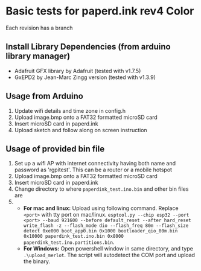 # Basic tests for paperd.ink rev4 Color
Each revision has a branch

## Install Library Dependencies (from arduino library manager)
  - Adafruit GFX library by Adafruit (tested with v1.7.5)
  - GxEPD2 by Jean-Marc Zingg version (tested with v1.3.9)

## Usage from Arduino
1) Update wifi details and time zone in config.h
2) Upload image.bmp onto a FAT32 formatted microSD card
3) Insert microSD card in paperd.ink
4) Upload sketch and follow along on screen instruction

## Usage of provided bin file
1) Set up a wifi AP with internet connectivity having both name and password as 'rgpitest'.
   This can be a router or a mobile hotspot
2) Upload image.bmp onto a FAT32 formatted microSD card
3) Insert microSD card in paperd.ink
4) Change directory to where `paperdink_test.ino.bin` and other bin files are
5) - **For mac and linux:** Upload using following command. Replace ``<port>`` with tty port on mac/linux.
``esptool.py --chip esp32 --port <port> --baud 921600 --before default_reset --after hard_reset write_flash -z --flash_mode dio --flash_freq 80m --flash_size detect 0xe000 boot_app0.bin 0x1000 bootloader_qio_80m.bin 0x10000 paperdink_test.ino.bin 0x8000 paperdink_test.ino.partitions.bin``.
   - **For Windows:** Open powershell window in same directory, and type ``.\upload_merlot``. The script will autodetect the COM port and upload the binary.
